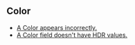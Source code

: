 ## Color
- [A Color appears incorrectly.](Color/Color%20Range.md)
- [A Color field doesn't have HDR values.](Color/HDR.md)